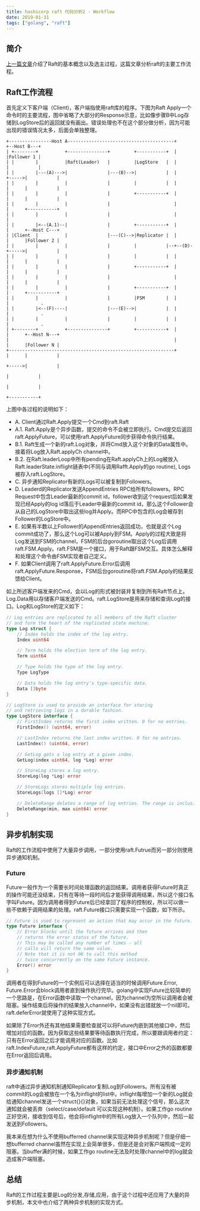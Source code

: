 ```yaml
---
title: hashicorp raft 代码分析2 - Workflow
date: 2019-01-31
tags: ["golang", "raft"]
---
```


## 简介

[上一篇文章](/posts/raft1/)介绍了Raft的基本概念以及选主过程，这篇文章分析raft的主要工作流程。

## Raft工作流程

首先定义下客户端（Client)，客户端指使用raft库的程序。下图为Raft Apply一个命令时的主要流程，图中省略了大部分的Response示意，比如像步骤B中Log存储到LogStore后的返回就没有画出。错误处理也不在这个部分做分析，因为可能出现的错误情况太多，后面会单独整理。

```
+----------------Host A----------------------------------------+             +--Host B---+
| +--------+          +---------------+         +-----------+  |             |Follower 1 |
| |        |          |Raft(Leader)   |         |LogStore   |  |             |           |
| |        |---(A)--->|               |---(B)-->|           |  |      +----->|           |
| |        |          |               |         |           |  |      |      |           |
| |        |          |               |         +-----------+  |      |      |           |
| |        |          |               |                        |      |      +-----------+
| |        |          |               |                        |      |                   
| |        |<--(A.1)--|               |         +-----------+  |      |      +--Host C---+
| |Client  |          |               |---(C)-->|Replicator |  |      |      |Follower 2 |
| |        |          |               |         |           |--+--(D)-+----->|           |
| |        |          |               |         |           |  |      |      |           |
| |        |          |               |         +-----------+  |      |      |           |
| |        |          |               |                        |      |      |           |
| |        |          |               |         +-----------+  |      |      +-----------+
| |        |          |               |         |FSM        |  |      |            .      
| |        |<--(F)----|               |---(E)-->|           |  |      |            .      
| |        |          |               |         |           |  |      |            .      
| +--------+          +---------------+         +-----------+  |      |      +--Host N---+
|                                                              |      |      |Follower N |
+--------------------------------------------------------------+      |      |           |
                                                                      +----->|           |
                                                                             |           |
                                                                             |           |
                                                                             +-----------+
```

上图中各过程的说明如下：

* A. Client通过Raft.Apply提交一个Cmd到raft.Raft
* A.1. Raft.Apply是个异步函数，提交的命令不会被立即执行。Cmd提交后返回raft.ApplyFuture，可以使用raft.ApplyFuture同步获得命令执行结果。
* B.1. Raft生成一个新的raft.Log对象，并将Cmd放入这个对象的Data属性中。接着将Log放入Raft.applyCh channel中。
* B.2. 在Raft.leaderLoop中所有pending在Raft.applyCh上的Log被放入Raft.leaderState.inflight链表中(不同与调用Rafft.Apply的go routine), Logs被存入raft.LogStore。
* C. 异步通知Replicator有新的Logs可以被复制到Followers。
* D. Leaderd的Replicator发送AppendEntries RPC给所有followers。RPC Request中包含Leader最新的commit id，follower收到这个request后如果发现已经Apply的log id落后于Leader中最新的commit id，那么这个Follower会从自己的LogStore中取出这些log并Apply。而RPC中包含的Log会被存到Follower的LogStore中。
* E. 如果有半数以上Follower的AppendEntries返回成功，也就是这个Log commit成功了，那么这个Log可以被Apply到FSM。Apply的过程大致是将Log发送到FSM的channel，FSM的后台goroutine取出这个Log后调用raft.FSM.Apply。raft.FSM是一个接口，用于Raft跟FSM交互。具体怎么解释和处理这个命令由FSM实现者自己定义。
* F. 如果Client调用了raft.ApplyFuture.Error后调用raft.ApplyFuture.Response，FSM后台goroutine将raft.FSM.Apply的结果反馈给Client。

如上所述客户端发来的Cmd，会以Log的形式被封装并复制到所有Raft节点上。Log.Data用以存储客户端发送的Cmd。raft.LogStore是用来存储和查询Log的接口。Log和LogStore的定义如下：

```go
// Log entries are replicated to all members of the Raft cluster
// and form the heart of the replicated state machine.
type Log struct {
	// Index holds the index of the log entry.
	Index uint64

	// Term holds the election term of the log entry.
	Term uint64

	// Type holds the type of the log entry.
	Type LogType

	// Data holds the log entry's type-specific data.
	Data []byte
}

// LogStore is used to provide an interface for storing
// and retrieving logs in a durable fashion.
type LogStore interface {
	// FirstIndex returns the first index written. 0 for no entries.
	FirstIndex() (uint64, error)

	// LastIndex returns the last index written. 0 for no entries.
	LastIndex() (uint64, error)

	// GetLog gets a log entry at a given index.
	GetLog(index uint64, log *Log) error

	// StoreLog stores a log entry.
	StoreLog(log *Log) error

	// StoreLogs stores multiple log entries.
	StoreLogs(logs []*Log) error

	// DeleteRange deletes a range of log entries. The range is inclusive.
	DeleteRange(min, max uint64) error
}
```

## 异步机制实现

Raft的工作流程中使用了大量异步调用，一部分使用raft.Futrue而另一部分则使用异步通知机制。

### Future

Future一般作为一个需要长时间处理函数的返回结果。调用者获得Future时真正的操作可能还没结束，只有在等待一段时间后才能获得调用结果，所以这个接口名字叫Future。因为调用者得到Future后已经拿回了程序的控制权，所以可以做一些不依赖于调用结果的处理。raft.Future接口只需要实现一个函数，如下所示。

```go
// Future is used to represent an action that may occur in the future.
type Future interface {
	// Error blocks until the future arrives and then
	// returns the error status of the future.
	// This may be called any number of times - all
	// calls will return the same value.
	// Note that it is not OK to call this method
	// twice concurrently on the same Future instance.
	Error() error
}
```
调用者在得到Future的一个实例后可以选择在适当的时候调用Future.Error, Future.Error会block调用者直到操作执行完毕。golang中实现Future比较简单的一个思路是，在Error函数中读取一个channel，因为channel为空所以调用者会被阻塞。操作结束后将操作的结果放入channel中，如果没有出错就放一个nil即可。raft.deferError就使用了这种实现方式。

如果除了Error外还有其他结果需要检查就可以将Future内嵌到其他接口中，然后增加对应的函数。因为获取这些结果要等待函数执行完成，所以要跟调用者约定：只有在Error返回之后才能调用对应的函数。比如raft.IndexFuture,raft.ApplyFuture都有这样的约定，接口中Error之外的函数都要在Error返回后调用。

### 异步通知机制

raft中通过异步通知机制通知Replicator复制Log到Followers。所有没有被commit的Log会被放在一个名为inflight的list中。inflight每增加一个新的Log就会给通知channel发送一个struct{}{}对象，如果当前无法处理这个信号，那么这次通知就会被丢弃（select/case/default 可以实现这种机制）。如果工作go routine正好空闲，接收到信号后，他会将inflight中的所有Log放入一个队列中，然后一起发送到Followers。

我本来在想为什么不使用bufferred channel来实现这种异步机制呢？但是仔细一想bufferred channel虽然在实现上会简单很多，但是还是会对客户端照成一定的阻塞。当buffer满的时候，如果工作go routine无法及时处理channel中的log就会造成客户端阻塞。

## 总结

Raft的工作过程主要是Log的分发,存储,应用，由于这个过程中还应用了大量的异步机制，本文中也介绍了两种异步机制的实现方式。
